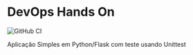 # DevOps Hands On

![GitHub CI](https://github.com/mmoraesspbr/devopslab/actions/workflows/pipeline.yml/badge.svg)


Aplicação Simples em Python/Flask com teste usando Unittest
